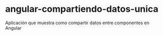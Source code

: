 # angular-compartiendo-datos-unica
Aplicación que muestra como compartir datos entre componentes en Angular

